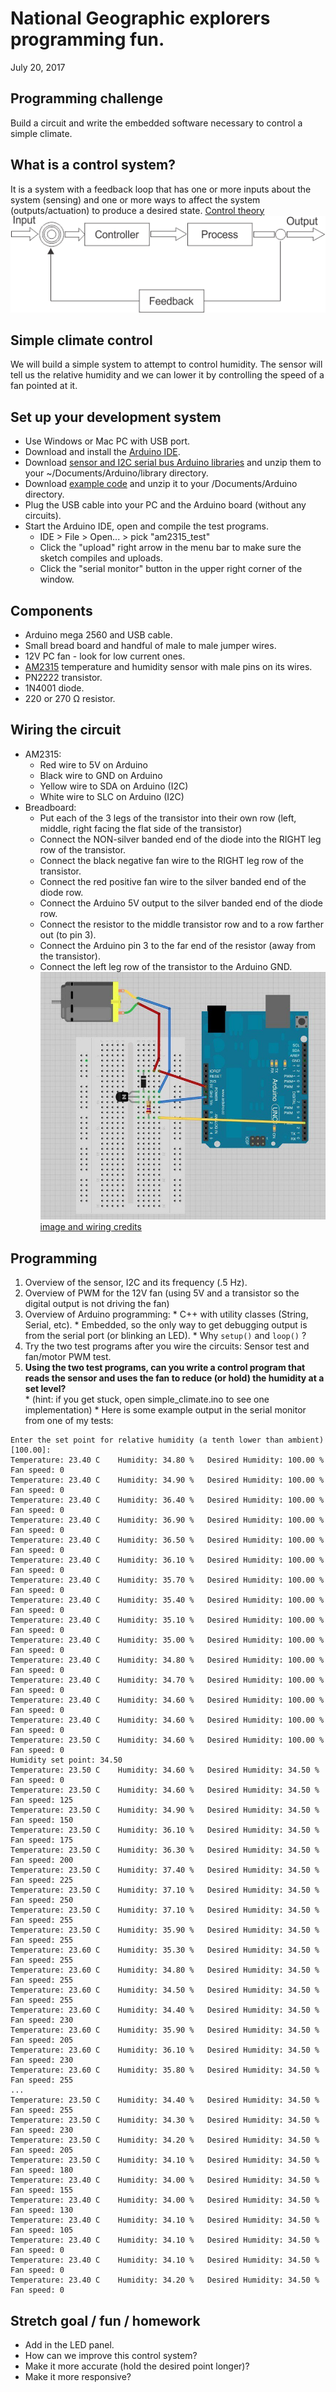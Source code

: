 # National Geographic explorers programming fun.  
July 20, 2017

## Programming challenge
Build a circuit and write the embedded software necessary to control a simple climate.

## What is a control system?
It is a system with a feedback loop that has one or more inputs about the system (sensing) and one or more ways to affect the system (outputs/actuation) to produce a desired state.  [Control theory](https://en.wikipedia.org/wiki/Control_theory)
![Alt text](/closed-loop-control-system.gif?raw=true)

## Simple climate control
We will build a simple system to attempt to control humidity.  The sensor will tell us the relative humidity and we can lower it by controlling the speed of a fan pointed at it.

## Set up your development system
  * Use Windows or Mac PC with USB port.
  * Download and install the [Arduino IDE](https://www.arduino.cc/en/Main/Software).
  * Download [sensor and I2C serial bus Arduino libraries](/arduino_library_for_am2315.tgz) and unzip them to your ~/Documents/Arduino/library directory.
  * Download [example code](/arduino_test_programs.tgz) and unzip it to your /Documents/Arduino directory.
  * Plug the USB cable into your PC and the Arduino board (without any circuits).
  * Start the Arduino IDE, open and compile the test programs.
    * IDE > File > Open... > pick "am2315_test"
    * Click the "upload" right arrow in the menu bar to make sure the sketch compiles and uploads.
    * Click the "serial monitor" button in the upper right corner of the window.
    
## Components
  * Arduino mega 2560 and USB cable.
  * Small bread board and handful of male to male jumper wires.
  * 12V PC fan - look for low current ones.
  * [AM2315](https://cdn-shop.adafruit.com/datasheets/AM2315.pdf) temperature and humidity sensor with male pins on its wires.  
  * PN2222 transistor.
  * 1N4001 diode.
  * 220 or 270 Ω resistor.

## Wiring the circuit
  * AM2315:
    * Red wire to 5V on Arduino
    * Black wire to GND on Arduino
    * Yellow wire to SDA on Arduino (I2C)
    * White wire to SLC on Arduino (I2C)
  * Breadboard:
    * Put each of the 3 legs of the transistor into their own row (left, middle, right facing the flat side of the transistor)
    * Connect the NON-silver banded end of the diode into the RIGHT leg row of the transistor.
    * Connect the black negative fan wire to the RIGHT leg row of the transistor.
    * Connect the red positive fan wire to the silver banded end of the diode row.
    * Connect the Arduino 5V output to the silver banded end of the diode row.
    * Connect the resistor to the middle transistor row and to a row farther out (to pin 3).
    * Connect the Arduino pin 3 to the far end of the resistor (away from the transistor).
    * Connect the left leg row of the transistor to the Arduino GND.
![Alt text](/arduino_breadboard.jpg?raw=true)
[image and wiring credits](https://learn.adafruit.com/adafruit-arduino-lesson-13-dc-motors)

## Programming
  1. Overview of the sensor, I2C and its frequency (.5 Hz).
  1. Overview of PWM for the 12V fan (using 5V and a transistor so the digital output is not driving the fan)
  1. Overview of Arduino programming:
    * C++ with utility classes (String, Serial, etc).
    * Embedded, so the only way to get debugging output is from the serial port (or blinking an LED).
    * Why `setup()` and `loop()` ?
  1. Try the two test programs after you wire the circuits:  Sensor test and fan/motor PWM test.
  1. **Using the two test programs, can you write a control program that reads the sensor and uses the fan to reduce (or hold) the humidity at a set level?**  
    * (hint: if you get stuck, open simple_climate.ino to see one implementation)
    * Here is some example output in the serial monitor from one of my tests:
```
Enter the set point for relative humidity (a tenth lower than ambient) [100.00]: 
Temperature: 23.40 C	Humidity: 34.80 %	Desired Humidity: 100.00 %	Fan speed: 0
Temperature: 23.40 C	Humidity: 34.90 %	Desired Humidity: 100.00 %	Fan speed: 0
Temperature: 23.40 C	Humidity: 36.40 %	Desired Humidity: 100.00 %	Fan speed: 0
Temperature: 23.40 C	Humidity: 36.90 %	Desired Humidity: 100.00 %	Fan speed: 0
Temperature: 23.40 C	Humidity: 36.50 %	Desired Humidity: 100.00 %	Fan speed: 0
Temperature: 23.40 C	Humidity: 36.10 %	Desired Humidity: 100.00 %	Fan speed: 0
Temperature: 23.40 C	Humidity: 35.70 %	Desired Humidity: 100.00 %	Fan speed: 0
Temperature: 23.40 C	Humidity: 35.40 %	Desired Humidity: 100.00 %	Fan speed: 0
Temperature: 23.40 C	Humidity: 35.10 %	Desired Humidity: 100.00 %	Fan speed: 0
Temperature: 23.40 C	Humidity: 35.00 %	Desired Humidity: 100.00 %	Fan speed: 0
Temperature: 23.40 C	Humidity: 34.80 %	Desired Humidity: 100.00 %	Fan speed: 0
Temperature: 23.40 C	Humidity: 34.70 %	Desired Humidity: 100.00 %	Fan speed: 0
Temperature: 23.40 C	Humidity: 34.60 %	Desired Humidity: 100.00 %	Fan speed: 0
Temperature: 23.40 C	Humidity: 34.60 %	Desired Humidity: 100.00 %	Fan speed: 0
Temperature: 23.50 C	Humidity: 34.60 %	Desired Humidity: 100.00 %	Fan speed: 0
Humidity set point: 34.50
Temperature: 23.50 C	Humidity: 34.60 %	Desired Humidity: 34.50 %	Fan speed: 0
Temperature: 23.50 C	Humidity: 34.60 %	Desired Humidity: 34.50 %	Fan speed: 125
Temperature: 23.50 C	Humidity: 34.90 %	Desired Humidity: 34.50 %	Fan speed: 150
Temperature: 23.50 C	Humidity: 36.10 %	Desired Humidity: 34.50 %	Fan speed: 175
Temperature: 23.50 C	Humidity: 36.30 %	Desired Humidity: 34.50 %	Fan speed: 200
Temperature: 23.50 C	Humidity: 37.40 %	Desired Humidity: 34.50 %	Fan speed: 225
Temperature: 23.50 C	Humidity: 37.10 %	Desired Humidity: 34.50 %	Fan speed: 250
Temperature: 23.50 C	Humidity: 37.10 %	Desired Humidity: 34.50 %	Fan speed: 255
Temperature: 23.50 C	Humidity: 35.90 %	Desired Humidity: 34.50 %	Fan speed: 255
Temperature: 23.60 C	Humidity: 35.30 %	Desired Humidity: 34.50 %	Fan speed: 255
Temperature: 23.60 C	Humidity: 34.80 %	Desired Humidity: 34.50 %	Fan speed: 255
Temperature: 23.60 C	Humidity: 34.50 %	Desired Humidity: 34.50 %	Fan speed: 255
Temperature: 23.60 C	Humidity: 34.40 %	Desired Humidity: 34.50 %	Fan speed: 230
Temperature: 23.60 C	Humidity: 35.90 %	Desired Humidity: 34.50 %	Fan speed: 205
Temperature: 23.60 C	Humidity: 36.10 %	Desired Humidity: 34.50 %	Fan speed: 230
Temperature: 23.60 C	Humidity: 35.80 %	Desired Humidity: 34.50 %	Fan speed: 255
...
Temperature: 23.50 C	Humidity: 34.40 %	Desired Humidity: 34.50 %	Fan speed: 255
Temperature: 23.50 C	Humidity: 34.30 %	Desired Humidity: 34.50 %	Fan speed: 230
Temperature: 23.50 C	Humidity: 34.20 %	Desired Humidity: 34.50 %	Fan speed: 205
Temperature: 23.50 C	Humidity: 34.10 %	Desired Humidity: 34.50 %	Fan speed: 180
Temperature: 23.40 C	Humidity: 34.00 %	Desired Humidity: 34.50 %	Fan speed: 155
Temperature: 23.40 C	Humidity: 34.00 %	Desired Humidity: 34.50 %	Fan speed: 130
Temperature: 23.40 C	Humidity: 34.10 %	Desired Humidity: 34.50 %	Fan speed: 105
Temperature: 23.40 C	Humidity: 34.10 %	Desired Humidity: 34.50 %	Fan speed: 0
Temperature: 23.40 C	Humidity: 34.10 %	Desired Humidity: 34.50 %	Fan speed: 0
Temperature: 23.40 C	Humidity: 34.20 %	Desired Humidity: 34.50 %	Fan speed: 0
```

## Stretch goal / fun / homework
  * Add in the LED panel.
  * How can we improve this control system?
  * Make it more accurate (hold the desired point longer)?
  * Make it more responsive?
